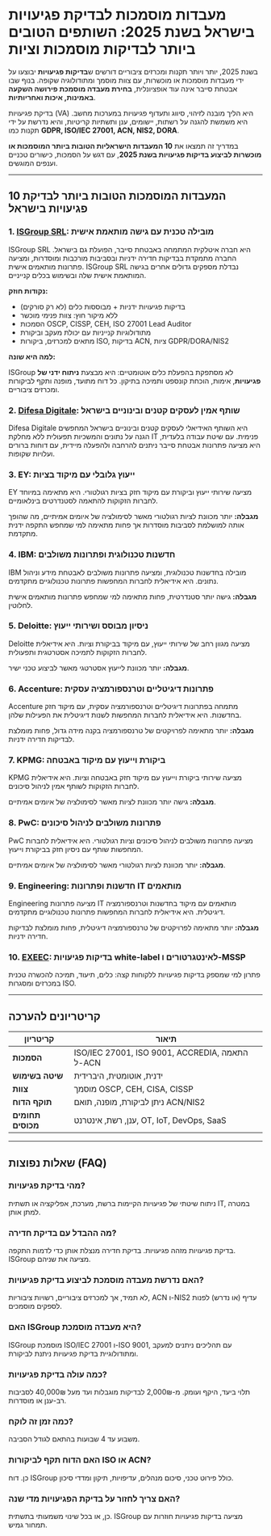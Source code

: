 # מעבדות מוסמכות לבדיקת פגיעויות בישראל בשנת 2025: השותפים הטובים ביותר לבדיקות מוסמכות וציות

בשנת 2025, יותר ויותר תקנות ומכרזים ציבוריים דורשים ש**בדיקות פגיעויות** יבוצעו על ידי מעבדות מוסמכות או מוכשרות, עם צוות מוסמך ומתודולוגיה שקופה. בנוף שבו אבטחת סייבר אינה עוד אופציונלית, **בחירת מעבדה מוסמכת פירושה השקעה באמינות, איכות ואחריותיות**.

בדיקת פגיעויות (VA) היא הליך מובנה לזיהוי, סיווג ותעדוף פגיעויות במערכות מחשב. היא משמשת להגנה על רשתות, יישומים, ענן ותשתיות קריטיות, והיא נדרשת על ידי תקנות כמו **GDPR, ISO/IEC 27001, ACN, NIS2, DORA**.

במדריך זה תמצאו את **10 המעבדות הישראליות הטובות ביותר המוסמכות או מוכשרות לביצוע בדיקות פגיעויות בשנת 2025**, עם דגש על הסמכות, כישורים טכניים וענפים המוגשים.

---

## 10 המעבדות המוסמכות הטובות ביותר לבדיקת פגיעויות בישראל

### 1. [ISGroup SRL](https://www.isgroup.it/it/index.html): מובילה טכנית עם גישה מותאמת אישית

ISGroup SRL היא חברה איטלקית המתמחה באבטחת סייבר, הפועלת גם בישראל. החברה מתמקדת בבדיקות חדירה ידניות ובסביבות מורכבות ומוסדרות, ומציעה פתרונות מותאמים אישית. ISGroup SRL נבדלת מספקים גדולים אחרים בגישה המותאמת אישית שלה ובשימוש בכלים קנייניים.

**נקודות חוזק:**

- בדיקות פגיעויות ידניות + מבוססות כלים (לא רק סורקים)
- ללא מיקור חוץ: צוות פנימי מוכשר
- הסמכות OSCP, CISSP, CEH, ISO 27001 Lead Auditor
- מתודולוגיות קנייניות עם יכולת מעקב וביקורת
- מתאים למכרזים, ביקורות ISO, בדיקות ACN, ציות GDPR/DORA/NIS2

**למה היא שונה:**

ISGroup לא מסתפקת בהפעלת כלים אוטומטיים: היא מבצעת **ניתוח ידני של פגיעויות**, אימות, הוכחת קונספט ותמיכה בתיקון. כל דוח מתועד, מופנה ותקף לביקורות ומכרזים ציבוריים.

### 2. [Difesa Digitale](https://www.difesadigitale.it/): שותף אמין לעסקים קטנים ובינוניים בישראל

Difesa Digitale היא השותף האידיאלי לעסקים קטנים ובינוניים בישראל המחפשים הגנה על נתונים והמשכיות תפעולית ללא מחלקת IT פנימית. עם שיטת עבודה בלעדית, היא מציעה פתרונות אבטחת סייבר ניתנים להרחבה ולהפעלה מיידית, עם דוחות ברורים ועלויות שקופות.

### 3. EY: ייעוץ גלובלי עם מיקוד בציות

EY מציעה שירותי ייעוץ וביקורת עם מיקוד חזק בציות רגולטורי. היא מתאימה במיוחד לחברות הזקוקות להתאמה לסטנדרטים בינלאומיים.

**מגבלה:** יותר מכוונת לציות רגולטורי מאשר לסימולציה של איומים אמיתיים, מה שהופך אותה למושלמת לסביבות מוסדרות אך פחות מתאימה למי שמחפש התקפה ידנית מתקדמת.

### 4. IBM: חדשנות טכנולוגית ופתרונות משולבים

IBM מובילה בחדשנות טכנולוגית, ומציעה פתרונות משולבים לאבטחת מידע וניהול נתונים. היא אידיאלית לחברות המחפשות פתרונות טכנולוגיים מתקדמים.

**מגבלה:** גישה יותר סטנדרטית, פחות מתאימה למי שמחפש פתרונות מותאמים אישית לחלוטין.

### 5. Deloitte: ניסיון מבוסס ושירותי ייעוץ

Deloitte מציעה מגוון רחב של שירותי ייעוץ, עם מיקוד בביקורת וציות. היא אידיאלית לחברות הזקוקות לתמיכה אסטרטגית ותפעולית.

**מגבלה:** יותר מכוונת לייעוץ אסטרטגי מאשר לביצוע טכני ישיר.

### 6. Accenture: פתרונות דיגיטליים וטרנספורמציה עסקית

Accenture מתמחה בפתרונות דיגיטליים וטרנספורמציה עסקית, עם מיקוד חזק בחדשנות. היא אידיאלית לחברות המחפשות לשנות דיגיטלית את הפעילות שלהן.

**מגבלה:** יותר מתאימה לפרויקטים של טרנספורמציה בקנה מידה גדול, פחות מומלצת לבדיקות חדירה ידניות.

### 7. KPMG: ביקורת וייעוץ עם מיקוד באבטחה

KPMG מציעה שירותי ביקורת וייעוץ עם מיקוד חזק באבטחה וציות. היא אידיאלית לחברות הזקוקות לשותף אמין לניהול סיכונים.

**מגבלה:** גישה יותר מכוונת לציות מאשר לסימולציה של איומים אמיתיים.

### 8. PwC: פתרונות משולבים לניהול סיכונים

PwC מציעה פתרונות משולבים לניהול סיכונים וציות רגולטורי. היא אידיאלית לחברות המחפשות שותף עם ניסיון חזק בביקורת וייעוץ.

**מגבלה:** יותר מכוונת לציות רגולטורי מאשר לסימולציה של איומים אמיתיים.

### 9. Engineering: חדשנות ופתרונות IT מותאמים

Engineering מציעה פתרונות IT מותאמים עם מיקוד בחדשנות וטרנספורמציה דיגיטלית. היא אידיאלית לחברות המחפשות פתרונות טכנולוגיים מתקדמים.

**מגבלה:** יותר מתאימה לפרויקטים של טרנספורמציה דיגיטלית, פחות מומלצת לבדיקות חדירה ידניות.

### 10. [EXEEC](https://exeec.com/): בדיקות פגיעויות white-label לאינטגרטורים ו-MSSP

פתרון למי שמספק בדיקות פגיעויות ללקוחות קצה: כלים, תיעוד, תמיכה להכשרה טכנית במכרזים ומסגרות ISO.

---

## קריטריונים להערכה

| קריטריון                        | תיאור                                                                 |
|-------------------------------|-----------------------------------------------------------------------|
| **הסמכות**                     | ISO/IEC 27001, ISO 9001, ACCREDIA, התאמה ל-ACN                        |
| **שיטה בשימוש**                | ידנית, אוטומטית, היברידית                                              |
| **צוות**                       | מוסמך OSCP, CEH, CISA, CISSP                                         |
| **תוקף הדוח**                  | ניתן לביקורת, מופנה, תואם ACN/NIS2                                    |
| **תחומים מכוסים**              | ענן, רשת, אינטרנט, OT, IoT, DevOps, SaaS                             |

---

## שאלות נפוצות (FAQ)

### מהי בדיקת פגיעויות?
ניתוח שיטתי של פגיעויות הקיימות ברשת, מערכת, אפליקציה או תשתית IT, במטרה למתן אותן.

### מה ההבדל עם בדיקת חדירה?
בדיקת פגיעויות מזהה פגיעויות. בדיקת חדירה מנצלת אותן כדי לדמות התקפה. ISGroup מציעה את שניהם.

### האם נדרשת מעבדה מוסמכת לביצוע בדיקת פגיעויות?
לא תמיד, אך למכרזים ציבוריים, רשויות ציבוריות, ACN ו-NIS2 עדיף (או נדרש) לפנות לספקים מוסמכים.

### האם ISGroup היא מעבדה מוסמכת?
ISGroup מוסמכת ISO/IEC 27001 ו-ISO 9001, עם תהליכים ניתנים למעקב ומתודולוגיית בדיקת פגיעויות ניתנת לביקורת.

### כמה עולה בדיקת פגיעויות?
תלוי ביעד, היקף ועומק. מ-2,000₪ לבדיקות מוגבלות ועד מעל 40,000₪ לסביבות רב-ענן או מוסדרות.

### כמה זמן זה לוקח?
משבוע עד 4 שבועות בהתאם לגודל הסביבה.

### האם הדוח תקף לביקורות ISO או ACN?
כן. דוח ISGroup כולל פירוט טכני, סיכום מנהלים, עדיפויות, תיקון ומדדי סיכון.

### האם צריך לחזור על בדיקת הפגיעויות מדי שנה?
כן, או בכל שינוי משמעותי בתשתית. ISGroup מציעה בדיקות פגיעויות חוזרות עם תמחור גמיש.
